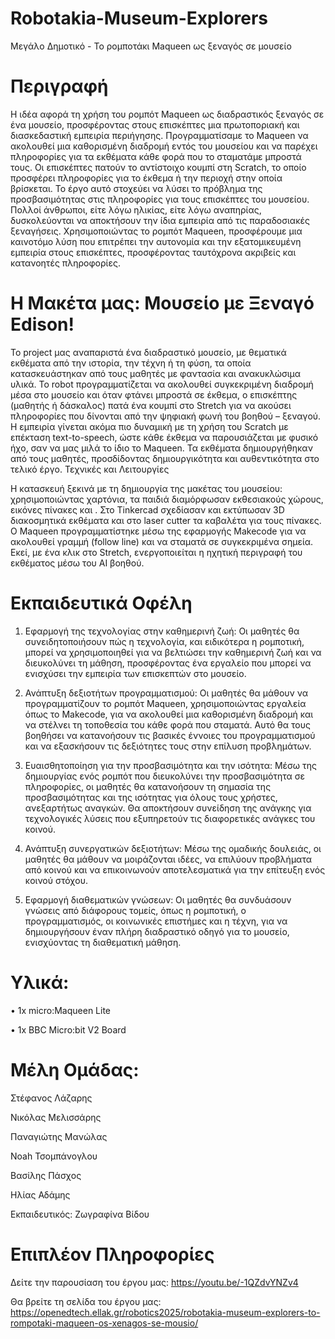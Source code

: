 # Robotakia-Museum-Explorers
 Μεγάλο Δημοτικό - Το ρομποτάκι Maqueen ως ξεναγός σε μουσείο

# Περιγραφή
Η ιδέα αφορά τη χρήση του ρομπότ Maqueen ως διαδραστικός ξεναγός σε ένα μουσείο, προσφέροντας στους επισκέπτες μια πρωτοποριακή και διασκεδαστική εμπειρία περιήγησης. Προγραμματίσαμε το Maqueen να ακολουθεί μια καθορισμένη διαδρομή εντός του μουσείου και να παρέχει πληροφορίες για τα εκθέματα κάθε φορά που το σταματάμε μπροστά τους. Οι επισκέπτες πατούν το αντίστοιχο κουμπί στη Scratch, το οποίο προσφέρει πληροφορίες για το έκθεμα ή την περιοχή στην οποία βρίσκεται. Το έργο αυτό στοχεύει να λύσει το πρόβλημα της προσβασιμότητας στις πληροφορίες για τους επισκέπτες του μουσείου. Πολλοί άνθρωποι, είτε λόγω ηλικίας, είτε λόγω αναπηρίας, δυσκολεύονται να αποκτήσουν την ίδια εμπειρία από τις παραδοσιακές ξεναγήσεις. Χρησιμοποιώντας το ρομπότ Maqueen, προσφέρουμε μια καινοτόμο λύση που επιτρέπει την αυτονομία και την εξατομικευμένη εμπειρία στους επισκέπτες, προσφέροντας ταυτόχρονα ακριβείς και κατανοητές πληροφορίες. 

# Η Μακέτα μας: Μουσείο με Ξεναγό Edison!

Το project μας αναπαριστά ένα διαδραστικό μουσείο, με θεματικά εκθέματα από την ιστορία, την τέχνη ή τη φύση, τα οποία κατασκευάστηκαν από τους μαθητές με φαντασία και ανακυκλώσιμα υλικά. To  robot προγραμματίζεται να ακολουθεί συγκεκριμένη διαδρομή μέσα στο μουσείο και όταν φτάνει μπροστά σε έκθεμα, ο επισκέπτης (μαθητής ή δάσκαλος) πατά ένα κουμπί στο Stretch για να ακούσει πληροφορίες που δίνονται από την ψηφιακή φωνή του βοηθού – ξεναγού. Η εμπειρία γίνεται ακόμα πιο δυναμική με τη χρήση του Scratch με επέκταση text-to-speech, ώστε κάθε έκθεμα να παρουσιάζεται με φυσικό ήχο, σαν να μας μιλά το ίδιο το Maqueen. Τα εκθέματα δημιουργήθηκαν από τους μαθητές, προσδίδοντας δημιουργικότητα και αυθεντικότητα στο τελικό έργο.
Τεχνικές και Λειτουργίες

Η κατασκευή ξεκινά με τη δημιουργία της μακέτας του μουσείου: χρησιμοποιώντας χαρτόνια, τα παιδιά διαμόρφωσαν εκθεσιακούς χώρους, εικόνες πίνακες και . Στο Tinkercad σχεδίασαν και εκτύπωσαν 3D διακοσμητικά εκθέματα και στο laser cutter τα καβαλέτα για τους πίνακες. Ο Μaqueen  προγραμματίστηκε μέσω της εφαρμογής Makecode για να ακολουθεί γραμμή (follow line) και να σταματά σε συγκεκριμένα σημεία. Εκεί, με ένα κλικ στο Stretch, ενεργοποιείται η ηχητική περιγραφή του εκθέματος μέσω του AI βοηθού. 

# Εκπαιδευτικά Οφέλη

1. Εφαρμογή της τεχνολογίας στην καθημερινή ζωή: Οι μαθητές θα συνειδητοποιήσουν πώς η τεχνολογία, και ειδικότερα η ρομποτική, μπορεί να χρησιμοποιηθεί για να βελτιώσει την καθημερινή ζωή και να διευκολύνει τη μάθηση, προσφέροντας ένα εργαλείο που μπορεί να ενισχύσει την εμπειρία των επισκεπτών στο μουσείο. 

2. Ανάπτυξη δεξιοτήτων προγραμματισμού: Οι μαθητές θα μάθουν να προγραμματίζουν το ρομπότ Maqueen, χρησιμοποιώντας εργαλεία όπως το Makecode, για να ακολουθεί μια καθορισμένη διαδρομή και να στέλνει τη τοποθεσία του κάθε φορά που σταματά. Αυτό θα τους βοηθήσει να κατανοήσουν τις βασικές έννοιες του προγραμματισμού και να εξασκήσουν τις δεξιότητες τους στην επίλυση προβλημάτων. 

3. Ευαισθητοποίηση για την προσβασιμότητα και την ισότητα: Μέσω της δημιουργίας ενός ρομπότ που διευκολύνει την προσβασιμότητα σε πληροφορίες, οι μαθητές θα κατανοήσουν τη σημασία της προσβασιμότητας και της ισότητας για όλους τους χρήστες, ανεξαρτήτως αναγκών. Θα αποκτήσουν συνείδηση της ανάγκης για τεχνολογικές λύσεις που εξυπηρετούν τις διαφορετικές ανάγκες του κοινού. 

4. Ανάπτυξη συνεργατικών δεξιοτήτων: Μέσω της ομαδικής δουλειάς, οι μαθητές θα μάθουν να μοιράζονται ιδέες, να επιλύουν προβλήματα από κοινού και να επικοινωνούν αποτελεσματικά για την επίτευξη ενός κοινού στόχου. 

5. Εφαρμογή διαθεματικών γνώσεων: Οι μαθητές θα συνδυάσουν γνώσεις από διάφορους τομείς, όπως η ρομποτική, ο προγραμματισμός, οι κοινωνικές επιστήμες και η τέχνη, για να δημιουργήσουν έναν πλήρη διαδραστικό οδηγό για το μουσείο, ενισχύοντας τη διαθεματική μάθηση. 

# Υλικά:

• 1x micro:Maqueen Lite  

• 1x BBC Micro:bit V2 Board  

# Μέλη Ομάδας: 

Στέφανος Λάζαρης

Νικόλας Μελισσάρης

Παναγιώτης Μανώλας

Noah Τσομπάνογλου

Βασίλης Πάσχος

Ηλίας Αδάμης

Εκπαιδευτικός: Ζωγραφίνα Βίδου

# Επιπλέον Πληροφορίες

Δείτε την παρουσίαση του έργου μας: 
https://youtu.be/-1QZdvYNZv4

Θα βρείτε τη σελίδα του έργου μας: 
https://openedtech.ellak.gr/robotics2025/robotakia-museum-explorers-to-rompotaki-maqueen-os-xenagos-se-mousio/